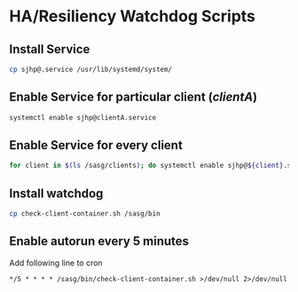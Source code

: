 # HA/Resiliency Watchdog Scripts

## Install Service

```bash
cp sjhp@.service /usr/lib/systemd/system/
```

## Enable Service for particular client (*clientA*)

```bash
systemctl enable sjhp@clientA.service
```

## Enable Service for every client

```bash
for client in $(ls /sasg/clients); do systemctl enable sjhp@${client}.service; done
```

## Install watchdog

```bash
cp check-client-container.sh /sasg/bin
```

## Enable autorun every 5 minutes

Add following line to cron

```plain
*/5 * * * * /sasg/bin/check-client-container.sh >/dev/null 2>/dev/null
```
